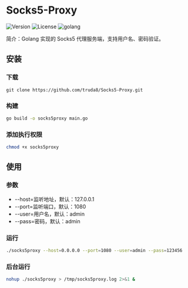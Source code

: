 # Socks5-Proxy
![Version](https://img.shields.io/badge/Version-1.0-blue) ![License](https://img.shields.io/badge/license-MIT-yellow) ![golang](https://img.shields.io/badge/Golang-orange)

简介：Golang 实现的 Socks5 代理服务端，支持用户名、密码验证。

## 安装

### 下载
```
git clone https://github.com/truda8/Socks5-Proxy.git
```

### 构建
```bash
go build -o socks5proxy main.go
```

### 添加执行权限
```bash
chmod +x socks5proxy
```

## 使用

### 参数
 - --host=监听地址，默认：127.0.0.1
 - --port=监听端口，默认：1080
 - --user=用户名，默认：admin
 - --pass=密码，默认：admin

### 运行
```bash
./socks5proxy --host=0.0.0.0 --port=1080 --user=admin --pass=123456
```

### 后台运行
```bash
nohup ./socks5proxy > /tmp/socks5proxy.log 2>&1 &
```
